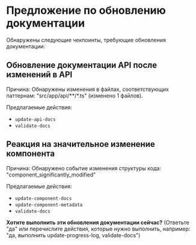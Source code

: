 # Предложение по обновлению документации

Обнаружены следующие чекпоинты, требующие обновления документации:

## Обновление документации API после изменений в API
Причина: Обнаружены изменения в файлах, соответствующих паттернам: "src/app/api/**/*.ts" (изменено 1 файлов).

Предлагаемые действия:
- `update-api-docs`
- `validate-docs`

## Реакция на значительное изменение компонента
Причина: Обнаружено событие изменения структуры кода: "component_significantly_modified"

Предлагаемые действия:
- `update-component-docs`
- `update-component-metadata`
- `validate-docs`

**Хотите выполнить эти обновления документации сейчас?**
(Ответьте "да" или перечислите действия, которые нужно выполнить, например: "да, выполнить update-progress-log, validate-docs")
